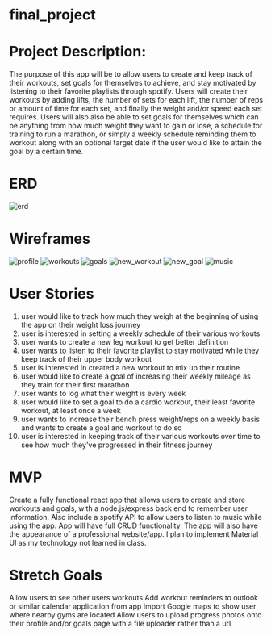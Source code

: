 # final_project

# Project Description:
The purpose of this app will be to allow users to create and keep track of their workouts, set goals for themselves to achieve, and stay motivated by listening to their favorite playlists through spotify. Users will create their workouts by adding lifts, the number of sets for each lift, the number of reps or amount of time for each set, and finally the weight and/or speed each set requires. Users will also also be able to set goals for themselves which can be anything from how much weight they want to gain or lose, a schedule for training to run a marathon, or simply a weekly schedule reminding them to workout along with an optional target date if the user would like to attain the goal by a certain time. 

# ERD
![erd](https://i.imgur.com/WCDQch0l.jpg)

# Wireframes
![profile](https://i.imgur.com/vVtRSPYl.jpg)
![workouts](https://i.imgur.com/LGO8kSsl.jpg)
![goals](https://i.imgur.com/r1ZYNyXl.jpg)
![new_workout](https://i.imgur.com/lc3XiZsl.jpg)
![new_goal](https://i.imgur.com/QuGSQBfl.jpg)
![music](https://i.imgur.com/TQbJdsql.jpg)

# User Stories
1. user would like to track how much they weigh at the beginning of using the app on their weight loss journey
2. user is interested in setting a weekly schedule of their various workouts
3. user wants to create a new leg workout to get better definition
4. user wants to listen to their favorite playlist to stay motivated while they keep track of their upper body workout
5. user is interested in created a new workout to mix up their routine
6. user would like to create a goal of increasing their weekly mileage as they train for their first marathon
7. user wants to log what their weight is every week
8. user would like to set a goal to do a cardio workout, their least favorite workout, at least once a week
9. user wants to increase their bench press weight/reps on a weekly basis and wants to create a goal and workout to do so
10. user is interested in keeping track of their various workouts over time to see how much they've progressed in their fitness journey

# MVP
Create a fully functional react app that allows users to create and store workouts and goals, with a node.js/express back end to remember user information. Also include a spotify API to allow users to listen to music while using the app. App will have full CRUD functionality. The app will also have the appearance of a professional website/app. I plan to implement Material UI as my technology not learned in class. 

# Stretch Goals
Allow users to see other users workouts
Add workout reminders to outlook or similar calendar application from app
Import Google maps to show user where nearby gyms are located
Allow users to upload progress photos onto their profile and/or goals page with a file uploader rather than a url